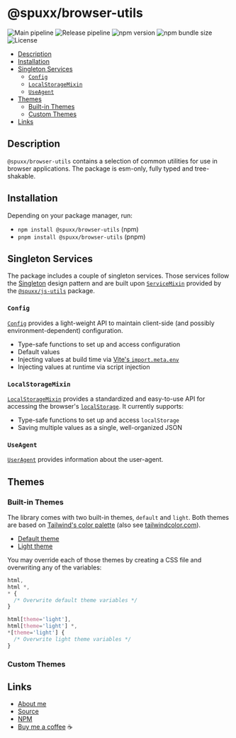 # @spuxx/browser-utils

![Main pipeline](https://github.com/spuxx1701/jslibs/actions/workflows/main.yml/badge.svg)
![Release pipeline](https://github.com/spuxx1701/jslibs/actions/workflows/release_browser_utils.yml/badge.svg)
![npm version](https://img.shields.io/npm/v/%40spuxx%2Fbrowser-utils)
![npm bundle size](https://img.shields.io/bundlephobia/min/%40spuxx%2Fbrowser-utils)
![License](https://img.shields.io/github/license/spuxx1701/jslibs)

<!-- vscode-markdown-toc -->

- [Description](#Description)
- [Installation](#Installation)
- [Singleton Services](#SingletonServices)
  - [`Config`](#Config)
  - [`LocalStorageMixin`](#LocalStorageMixin)
  - [`UseAgent`](#UseAgent)
- [Themes](#Themes)
  - [Built-in Themes](#Built-inThemes)
  - [Custom Themes](#CustomThemes)
- [Links](#Links)

<!-- vscode-markdown-toc-config
	numbering=false
	autoSave=true
	/vscode-markdown-toc-config -->
<!-- /vscode-markdown-toc -->

## <a name='Description'></a>Description

`@spuxx/browser-utils` contains a selection of common utilities for use in browser applications. The package is esm-only, fully typed and tree-shakable.

## <a name='Installation'></a>Installation

Depending on your package manager, run:

- `npm install @spuxx/browser-utils` (npm)
- `pnpm install @spuxx/browser-utils` (pnpm)

## <a name='SingletonServices'></a>Singleton Services

The package includes a couple of singleton services. Those services follow the [Singleton](https://en.wikipedia.org/wiki/Singleton_pattern) design pattern and are built upon [`ServiceMixin`](/packages/js-utils/src/services/mixin/service-mixin.ts) provided by the [`@spuxx/js-utils`](https://www.npmjs.com/package/@spuxx/js-utils) package.

### <a name='Config'></a>`Config`

[`Config`](/packages/browser-utils/src/services/config/config.service.ts) provides a light-weight API to maintain client-side (and possibly environment-dependent) configuration.

- Type-safe functions to set up and access configuration
- Default values
- Injecting values at build time via [Vite's `import.meta.env`](https://vite.dev/guide/env-and-mode)
- Injecting values at runtime via script injection

### <a name='LocalStorageMixin'></a>`LocalStorageMixin`

[`LocalStorageMixin`](/packages/browser-utils/src/services/local-storage/local-storage.service-mixin.ts) provides a standardized and easy-to-use API for accessing the browser's [`localStorage`](https://developer.mozilla.org/en-US/docs/Web/API/Window/localStorage). It currently supports:

- Type-safe functions to set up and access `localStorage`
- Saving multiple values as a single, well-organized JSON

### <a name='UseAgent'></a>`UseAgent`

[`UserAgent`](/packages/browser-utils/src/services/user-agent/user-agent.service.ts) provides information about the user-agent.

## <a name='Themes'></a>Themes

### <a name='Built-inThemes'></a>Built-in Themes

The library comes with two built-in themes, `default` and `light`.
Both themes are based on [Tailwind's color palette](https://tailwindcss.com/docs/customizing-colors)
(also see [tailwindcolor.com](https://tailwindcolor.com/)).

- [Default theme](packages/browser-utils/themes/default.theme.css)
- [Light theme](packages/browser-utils/themes/light.theme.css)

You may override each of those themes by creating a CSS file and overwriting any of the variables:

```css
html,
html *,
* {
  /* Overwrite default theme variables */
}

html[theme='light'],
html[theme='light'] *,
*[theme='light'] {
  /* Overwrite light theme variables */
}
```

### <a name='CustomThemes'></a>Custom Themes

## <a name='Links'></a>Links

- [About me](https://spuxx.dev/)
- [Source](https://github.com/spuxx1701/jslibs)
- [NPM](https://www.npmjs.com/package/@spuxx/browser-utils)
- [Buy me a coffee](https://buymeacoffee.com/spuxx) ☕️
